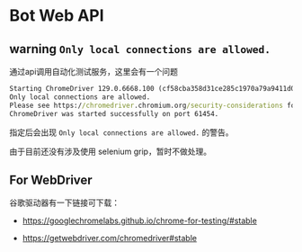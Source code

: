 # Bot Web API

## warning `Only local connections are allowed.`
通过api调用自动化测试服务，这里会有一个问题

```cmd
Starting ChromeDriver 129.0.6668.100 (cf58cba358d31ce285c1970a79a9411d0fb381a5-refs/branch-heads/6668@{#1704}) on port 61454
Only local connections are allowed.
Please see https://chromedriver.chromium.org/security-considerations for suggestions on keeping ChromeDriver safe.
ChromeDriver was started successfully on port 61454.
```

指定后会出现 `Only local connections are allowed.` 的警告。

由于目前还没有涉及使用 selenium grip，暂时不做处理。

## For WebDriver

谷歌驱动器有一下链接可下载：

* https://googlechromelabs.github.io/chrome-for-testing/#stable

* https://getwebdriver.com/chromedriver#stable

